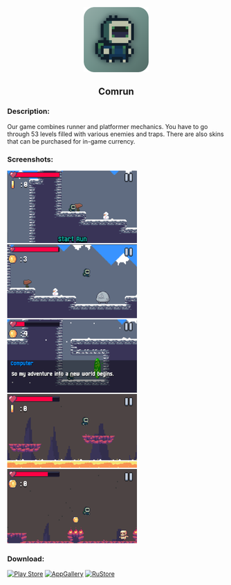 <div align="center">
<img src="comrun.png" width="150"/>
<h2>Comrun</h2>
</div>

### Description:
Our game combines runner and platformer mechanics. You have to go through 53 levels filled with various enemies and traps. There are also skins that can be purchased for in-game currency.

### Screenshots:
<img src="/readme/1.png" width="300"/> <img src="/readme/2.png" width="300"/> <img src="/readme/3.png" width="300"/> <img src="/readme/4.png" width="300"/> <img src="/readme/5.png" width="300"/>

### Download: 
[![Play Store](https://img.shields.io/badge/Google_Play-414141?style=for-the-badge&logo=google-play&logoColor=white)](https://play.google.com/store/apps/details?id=com.yoshi.comrun) 
[![AppGallery](https://img.shields.io/badge/AppGallery-red?style=for-the-badge)]() 
[![RuStore](https://img.shields.io/badge/RuStore-blue?style=for-the-badge&logo=vk&logoColor=white)](https://apps.rustore.ru/app/com.yoshi.comrun) 
